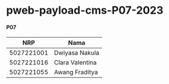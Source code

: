 # pweb-payload-cms-P07-2023
#### P07
| NRP | Nama |
| ------ | ------ |
| 5027221001 | Dwiyasa Nakula |
| 5027221016 | Clara Valentina |
| 5027221055 | Awang Fraditya |

